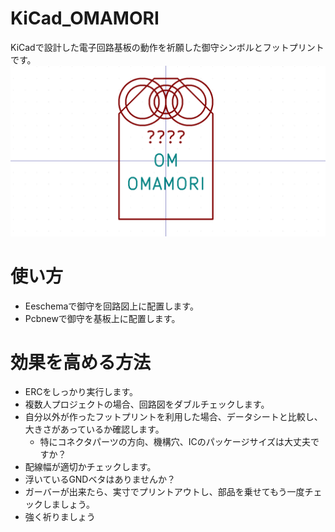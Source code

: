 # KiCad_OMAMORI
KiCadで設計した電子回路基板の動作を祈願した御守シンボルとフットプリントです。
![エビフライトライアングル](https://github.com/Bongorian/KiCad_OMAMORI/blob/master/OMAMORI.png )

# 使い方
- Eeschemaで御守を回路図上に配置します。
- Pcbnewで御守を基板上に配置します。

# 効果を高める方法
- ERCをしっかり実行します。
- 複数人プロジェクトの場合、回路図をダブルチェックします。
- 自分以外が作ったフットプリントを利用した場合、データシートと比較し、大きさがあっているか確認します。
  - 特にコネクタパーツの方向、機構穴、ICのパッケージサイズは大丈夫ですか？
- 配線幅が適切かチェックします。
- 浮いているGNDベタはありませんか？
- ガーバーが出来たら、実寸でプリントアウトし、部品を乗せてもう一度チェックしましょう。
- 強く祈りましょう
